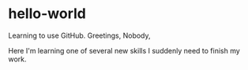 # hello-world
Learning to use GitHub.
Greetings, Nobody,

Here I'm learning one of several new skills I suddenly need to finish my work.
